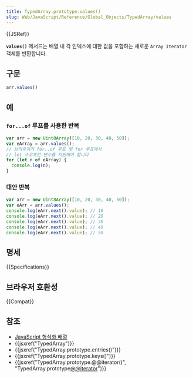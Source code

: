 ```yaml
---
title: TypedArray.prototype.values()
slug: Web/JavaScript/Reference/Global_Objects/TypedArray/values
---
```

{{JSRef}}

**`values()`** 메서드는 배열 내 각 인덱스에 대한 값을 포함하는 새로운 `Array Iterator` 객체를 반환합니다.

## 구문

```js
arr.values()
```

## 예

### `for...of` 루프를 사용한 반복

```js
var arr = new Uint8Array([10, 20, 30, 40, 50]);
var eArray = arr.values();
// 브라우저가 for..of 루프 및 for 루프에서
// let 스코프인 변수를 지원해야 합니다
for (let n of eArray) {
  console.log(n);
}
```

### 대안 반복

```js
var arr = new Uint8Array([10, 20, 30, 40, 50]);
var eArr = arr.values();
console.log(eArr.next().value); // 10
console.log(eArr.next().value); // 20
console.log(eArr.next().value); // 30
console.log(eArr.next().value); // 40
console.log(eArr.next().value); // 50
```

## 명세

{{Specifications}}

## 브라우저 호환성

{{Compat}}

## 참조

- [JavaScript 형식화 배열](/ko/docs/Web/JavaScript/Typed_arrays)
- {{jsxref("TypedArray")}}
- {{jsxref("TypedArray.prototype.entries()")}}
- {{jsxref("TypedArray.prototype.keys()")}}
- {{jsxref("TypedArray.prototype.@@iterator()", "TypedArray.prototype[@@iterator]()")}}
